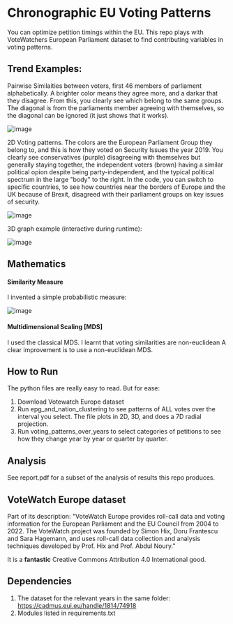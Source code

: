 # Chronographic EU Voting Patterns
You can optimize petition timings within the EU. This repo plays with VoteWatchers European Parliament dataset to find contributing variables in voting patterns. 

## Trend Examples:

Pairwise Similaities between voters, first 46 members of parliament alphabetically. A brighter color means they agree more, and a darkar that they disagree. From this, you clearly see which belong to the same groups. The diagonal is from the parliaments member agreeing with themselves, so the diagonal can be ignored (it just shows that it works).

![image](https://github.com/user-attachments/assets/aa730087-bdaf-4692-af91-e2895bdd8f87)

2D Voting patterns. The colors are the European Parliament Group they belong to, and this is how they voted on Security Issues the year 2019. You clearly see conservatives (purple) disagreeing with themselves but generally staying together, the independent voters (brown) having a similar political opion despite being party-independent, and the typical political spectrum in the large "body" to the right. In the code, you can switch to specific countries, to see how countries near the borders of Europe and the UK because of Brexit, disagreed with their parliament groups on key issues of security.

![image](https://github.com/user-attachments/assets/fb7c66f1-894f-484a-8ae5-4dcc7845e111)

3D graph example (interactive during runtime):

![image](https://github.com/user-attachments/assets/db73a0ef-7214-4618-9828-ae042dd9005c)


## Mathematics
#### Similarity Measure
I invented a simple probabilistic measure:

![image](https://github.com/user-attachments/assets/aedf8abf-6b6d-4a5c-ac7c-ccd0c86a7e27)

#### Multidimensional Scaling [MDS]
I used the classical MDS. I learnt that voting similarities are non-euclidean A clear improvement is to use a non-euclidean MDS.

## How to Run
The python files are really easy to read. But for ease:
1. Download Votewatch Europe dataset
2. Run epg_and_nation_clustering to see patterns of ALL votes over the interval you select. The file plots in 2D, 3D, and does a 7D radial projection.
3. Run voting_patterns_over_years to select categories of petitions to see how they change year by year or quarter by quarter.

## Analysis
See report.pdf for a subset of the analysis of results this repo produces.

## VoteWatch Europe dataset
Part of its description: "VoteWatch Europe provides roll-call data and voting information for the European Parliament and the EU Council from 2004 to 2022. The VoteWatch project was founded by Simon Hix, Doru Frantescu and Sara Hagemann, and uses roll-call data collection and analysis techniques developed by Prof. Hix and Prof. Abdul Noury." 

It is a **fantastic** Creative Commons Attribution 4.0 International good. 

## Dependencies
1. The dataset for the relevant years in the same folder: https://cadmus.eui.eu/handle/1814/74918
2. Modules listed in requirements.txt


   
